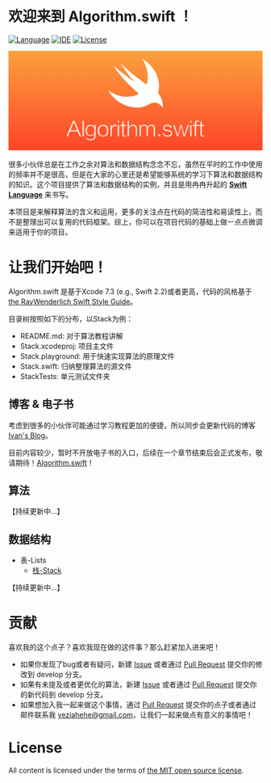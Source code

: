 # 欢迎来到 Algorithm.swift ！
[![Language](https://img.shields.io/badge/swift-2.2-orange.svg)](http://swift.org)
[![IDE](https://img.shields.io/badge/xcode-7.3-46aae6.svg)](https://developer.apple.com/xcode/)
[![License](https://img.shields.io/github/license/mashape/apistatus.svg)](https://github.com/yeziahehe/Algorithm.swift/blob/master/LICENSE)

![Algorithm.swift](Algorithm.png)

很多小伙伴总是在工作之余对算法和数据结构念念不忘，虽然在平时的工作中使用的频率并不是很高，但是在大家的心里还是希望能够系统的学习下算法和数据结构的知识。这个项目提供了算法和数据结构的实例，并且是用冉冉升起的 **[Swift Language](http://swift.org)** 来书写。

本项目是来解释算法的含义和运用，更多的关注点在代码的简洁性和易读性上，而不是整理出可以复用的代码框架。综上，你可以在项目代码的基础上做一点点微调来适用于你的项目。

# 让我们开始吧！
Algorithm.swift 是基于Xcode 7.3 (e.g., Swift 2.2)或者更高，代码的风格基于 [the RayWenderlich Swift Style Guide](https://github.com/raywenderlich/swift-style-guide)。

目录树按照如下的分布，以Stack为例：
- README.md: 对于算法教程讲解
- Stack.xcodeproj: 项目主文件
- Stack.playground: 用于快速实现算法的原理文件
- Stack.swift: 归纳整理算法的源文件
- StackTests: 单元测试文件夹

## 博客 & 电子书
考虑到很多的小伙伴可能通过学习教程更加的便捷，所以同步会更新代码的博客 [Ivan's Blog](http://yeziahehe.com)。

目前内容较少，暂时不开放电子书的入口，后续在一个章节结束后会正式发布，敬请期待！[Algorithm.swift]()！

## 算法
【持续更新中...】

## 数据结构
- 表-Lists
  - [栈-Stack](https://github.com/yeziahehe/Algorithm.swift/tree/master/Stack)

【持续更新中...】

# 贡献
喜欢我的这个点子？喜欢我现在做的这件事？那么赶紧加入进来吧！

- 如果你发现了bug或者有疑问，新建 [Issue](https://github.com/yeziahehe/Algorithm.swift/issues) 或者通过 [Pull Request](https://help.github.com/articles/creating-a-pull-request/) 提交你的修改到 develop 分支。
- 如果有未提及或者更优化的算法，新建 [Issue](https://github.com/yeziahehe/Algorithm.swift/issues) 或者通过 [Pull Request](https://help.github.com/articles/creating-a-pull-request/) 提交你的新代码到 develop 分支。
- 如果想加入我一起来做这个事情，通过 [Pull Request](https://help.github.com/articles/creating-a-pull-request/) 提交你的点子或者通过邮件联系我 yeziahehe@gmail.com，让我们一起来做点有意义的事情吧！

# License
All content is licensed under the terms of [the MIT open source license](https://github.com/yeziahehe/Algorithm.swift/blob/master/LICENSE).
